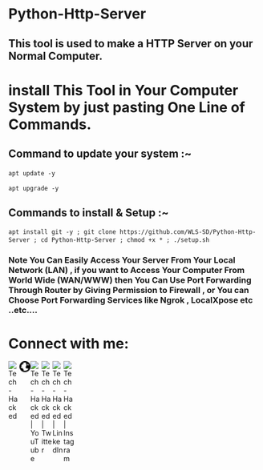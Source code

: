 # Python-Http-Server
## This tool is used to make a HTTP Server on your Normal Computer.

# install This Tool in Your Computer System by just pasting One Line of Commands.

## Command to update your system :~
```
apt update -y
```
```
apt upgrade -y
```

## Commands to install & Setup :~

```
apt install git -y ; git clone https://github.com/WLS-SD/Python-Http-Server ; cd Python-Http-Server ; chmod +x * ; ./setup.sh
```



### Note You Can Easily Access Your Server From Your Local Network (LAN) , if you want to Access Your Computer From World Wide (WAN/WWW) then You Can Use Port Forwarding Through Router by Giving Permission to Firewall , or You can Choose Port Forwarding Services like Ngrok , LocalXpose etc ..etc....


# Connect with me:

[<img align="left" alt="Tech-Hacked" width="22px" src="https://cdn.jsdelivr.net/npm/simple-icons@v3/icons/facebook.svg" />][facebook]
[<img align="left" alt="Tech-Hacked" width="22px" src="https://raw.githubusercontent.com/iconic/open-iconic/master/svg/globe.svg" />][website]
[<img align="left" alt="Tech-Hacked | YouTube" width="22px" src="https://cdn.jsdelivr.net/npm/simple-icons@v3/icons/youtube.svg" />][youtube]
[<img align="left" alt="Tech-Hacked | Twitter" width="22px" src="https://cdn.jsdelivr.net/npm/simple-icons@v3/icons/twitter.svg" />][twitter]
[<img align="left" alt="Tech-Hacked | LinkedIn" width="22px" src="https://cdn.jsdelivr.net/npm/simple-icons@v3/icons/linkedin.svg" />][linkedin]
[<img align="left" alt="Tech-Hacked | Instagram" width="22px" src="https://cdn.jsdelivr.net/npm/simple-icons@v3/icons/instagram.svg" />][instagram]

<br />


[facebook]: https://www.facebook.com/TechHackked/
[website]: https://youtube.com/channel/UCTR-KwZpKudLiQKoUOPDPDg
[twitter]: https://youtube.com/channel/UCTR-KwZpKudLiQKoUOPDPDg
[youtube]: https://youtube.com/channel/UCTR-KwZpKudLiQKoUOPDPDg
[instagram]: https://instagram.com/shaswot.prog.dev.nceh.cse.chfi
[linkedin]: https://www.linkedin.com/in/shaswot-dhungana-949221204
